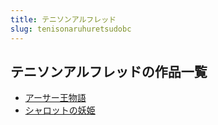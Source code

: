 ```yaml
---
title: テニソンアルフレッド
slug: tenisonaruhuretsudobc
---
```


## テニソンアルフレッドの作品一覧

- [アーサー王物語](asawangwuyu-74c)
- [シャロットの妖姫](shiyarotsutonoy-ee2)
